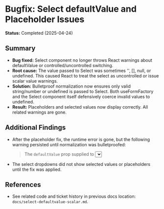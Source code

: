 # Bugfix: Select defaultValue and Placeholder Issues

**Status:** Completed (2025-04-24)

## Summary
- **Bug fixed:** Select component no longer throws React warnings about defaultValue or controlled/uncontrolled switching.
- **Root cause:** The value passed to Select was sometimes '', [], null, or undefined. This caused React to treat the select as uncontrolled or issue scalar value warnings.
- **Solution:** Bulletproof normalization now ensures only valid string/number or undefined is passed to Select. Both useFormFactory and the Select component itself defensively coerce invalid values to undefined.
- **Result:** Placeholders and selected values now display correctly. All related warnings are gone.

## Additional Findings
- After the placeholder fix, the runtime error is gone, but the following warning persisted until normalization was bulletproofed:
  > The `defaultValue` prop supplied to <select> must be a scalar value if `multiple` is false.
- The select dropdowns did not show selected values or placeholders until the fix was applied.

## References
- See related code and ticket history in previous docs location: `docs/select-defaultvalue-scalar.md`.
